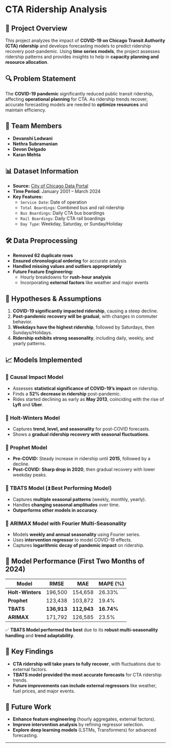 # CTA Ridership Analysis

## 📌 Project Overview

This project analyzes the impact of **COVID-19 on Chicago Transit Authority (CTA) ridership** and develops forecasting models to predict ridership recovery post-pandemic. Using **time series models**, the project assesses ridership patterns and provides insights to help in **capacity planning and resource allocation**.

## 🔍 Problem Statement

The **COVID-19 pandemic** significantly reduced public transit ridership, affecting **operational planning** for CTA. As ridership trends recover, accurate forecasting models are needed to **optimize resources** and maintain efficiency.

## 👥 Team Members

- **Devanshi Ledwani**
- **Nethra Subramanian**
- **Devon Delgado**
- **Karan Mehta**

## 📊 Dataset Information

- **Source:** [City of Chicago Data Portal](https://data.cityofchicago.org/Transportation/CTA-Ridership-Daily-Boarding-Totals/6iiy-9s97/about_data)
- **Time Period:** January 2001 – March 2024
- **Key Features:**
  - `Service Date`: Date of operation
  - `Total Boardings`: Combined bus and rail ridership
  - `Bus Boardings`: Daily CTA bus boardings
  - `Rail Boardings`: Daily CTA rail boardings
  - `Day Type`: Weekday, Saturday, or Sunday/Holiday

## 🛠 Data Preprocessing

- **Removed 62 duplicate rows**
- **Ensured chronological ordering** for accurate analysis
- **Handled missing values and outliers appropriately**
- **Future Feature Engineering:**
  - Hourly breakdowns for **rush-hour analysis**
  - Incorporating **external factors** like weather and major events

## 🎯 Hypotheses & Assumptions

1. **COVID-19 significantly impacted ridership**, causing a steep decline.
2. **Post-pandemic recovery will be gradual**, with changes in commuter behavior.
3. **Weekdays have the highest ridership**, followed by Saturdays, then Sundays/Holidays.
4. **Ridership exhibits strong seasonality**, including daily, weekly, and yearly patterns.

## 📈 Models Implemented

### 🔹 **Causal Impact Model**
- Assesses **statistical significance of COVID-19’s impact** on ridership.
- Finds a **52% decrease in ridership** post-pandemic.
- Rides started declining as early as **May 2013**, coinciding with the rise of **Lyft** and **Uber**.

### 🔹 **Holt-Winters Model**
- Captures **trend, level, and seasonality** for post-COVID forecasts.
- Shows a **gradual ridership recovery with seasonal fluctuations**.

### 🔹 **Prophet Model**
- **Pre-COVID:** Steady increase in ridership until **2015**, followed by a decline.
- **Post-COVID:** **Sharp drop in 2020**, then gradual recovery with lower weekday peaks.

### 🔹 **TBATS Model** (⏫ Best Performing Model)
- Captures **multiple seasonal patterns** (weekly, monthly, yearly).
- Handles **changing seasonal amplitudes** over time.
- **Outperforms other models in accuracy**.

### 🔹 **ARIMAX Model with Fourier Multi-Seasonality**
- Models **weekly and annual seasonality** using Fourier series.
- Uses **intervention regressor** to model COVID-19 effects.
- Captures **logarithmic decay of pandemic impact** on ridership.

## 🔬 Model Performance (First Two Months of 2024)

| Model       | RMSE       | MAE        | MAPE (%) |
|------------|------------|------------|------------|
| **Holt-Winters** | 196,500  | 154,658  | 26.33% |
| **Prophet** | 123,438  | 103,872  | 19.4% |
| **TBATS** | **136,913**  | **112,943**  | **16.74%** |
| **ARIMAX** | 171,792  | 126,585  | 23.5% |

✅ **TBATS Model performed the best** due to its **robust multi-seasonality handling** and **trend adaptability**.

## 🔑 Key Findings

- **CTA ridership will take years to fully recover**, with fluctuations due to external factors.
- **TBATS model provided the most accurate forecasts** for CTA ridership trends.
- **Future improvements can include external regressors** like weather, fuel prices, and major events.

## 🚀 Future Work

- **Enhance feature engineering** (hourly aggregates, external factors).
- **Improve intervention analysis** by refining regressor selection.
- **Explore deep learning models** (LSTMs, Transformers) for advanced forecasting.



---

